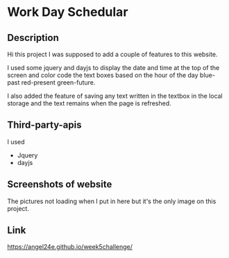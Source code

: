 # Work Day Schedular

## Description

Hi this project I was supposed to add a couple of features to this website.

I used some jquery and dayjs to display the date and time at the top of the screen and color code the text boxes based on the hour of the day blue-past red-present green-future.

I also added the feature of saving any text written in the textbox in the local storage and the text remains when the page is refreshed.

## Third-party-apis

I used
- Jquery 
- dayjs

## Screenshots of website

The pictures not loading when I put in here but it's the only image on this project.

## Link

https://angel24e.github.io/week5challenge/